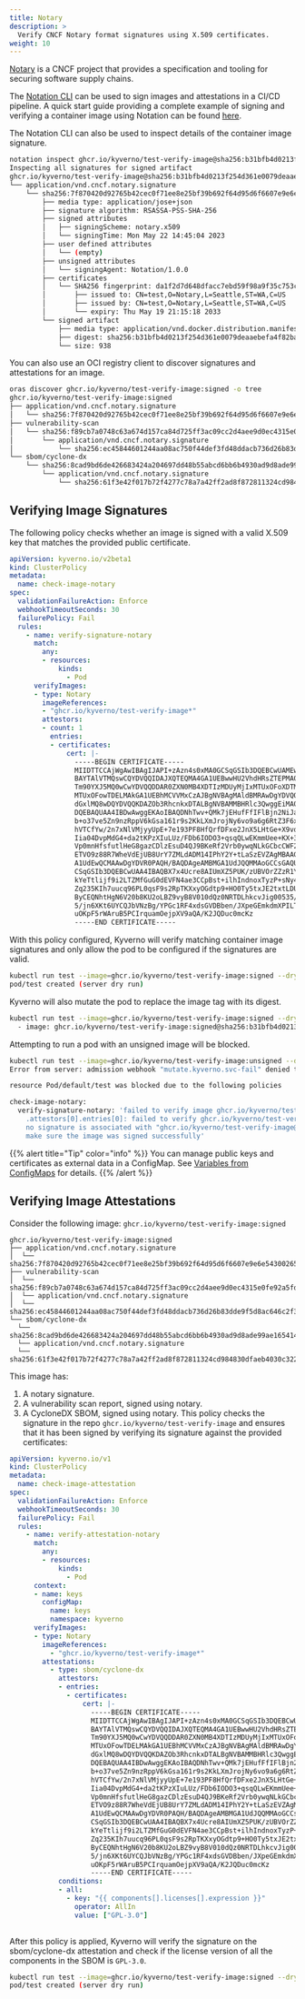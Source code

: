 ```yaml
---
title: Notary
description: >
  Verify CNCF Notary format signatures using X.509 certificates.
weight: 10
---
```


[Notary](https://notaryproject.dev/) is a CNCF project that provides a specification and tooling for securing software supply chains.

The [Notation CLI](https://github.com/notaryproject/notation) can be used to sign images and attestations in a CI/CD pipeline. A quick start guide providing a complete example of signing and verifying a container image using Notation can be found [here](https://notaryproject.dev/docs/quickstart/).

The Notation CLI can also be used to inspect details of the container image signature.

```sh
notation inspect ghcr.io/kyverno/test-verify-image@sha256:b31bfb4d0213f254d361e0079deaaebefa4f82ba7aa76ef82e90b4935ad5b105
Inspecting all signatures for signed artifact
ghcr.io/kyverno/test-verify-image@sha256:b31bfb4d0213f254d361e0079deaaebefa4f82ba7aa76ef82e90b4935ad5b105
└── application/vnd.cncf.notary.signature
    └── sha256:7f870420d92765b42cec0f71ee8e25bf39b692f64d95d6f6607e9e6e54300265
        ├── media type: application/jose+json
        ├── signature algorithm: RSASSA-PSS-SHA-256
        ├── signed attributes
        │   ├── signingScheme: notary.x509
        │   └── signingTime: Mon May 22 14:45:04 2023
        ├── user defined attributes
        │   └── (empty)
        ├── unsigned attributes
        │   └── signingAgent: Notation/1.0.0
        ├── certificates
        │   └── SHA256 fingerprint: da1f2d7d648dfacc7ebd59f98a9f35c753c331d80ca4280bb94060f4af4a5357
        │       ├── issued to: CN=test,O=Notary,L=Seattle,ST=WA,C=US
        │       ├── issued by: CN=test,O=Notary,L=Seattle,ST=WA,C=US
        │       └── expiry: Thu May 19 21:15:18 2033
        └── signed artifact
            ├── media type: application/vnd.docker.distribution.manifest.v2+json
            ├── digest: sha256:b31bfb4d0213f254d361e0079deaaebefa4f82ba7aa76ef82e90b4935ad5b105
            └── size: 938
```

You can also use an OCI registry client to discover signatures and attestations for an image.

```sh
oras discover ghcr.io/kyverno/test-verify-image:signed -o tree
ghcr.io/kyverno/test-verify-image:signed
├── application/vnd.cncf.notary.signature
│   └── sha256:7f870420d92765b42cec0f71ee8e25bf39b692f64d95d6f6607e9e6e54300265
├── vulnerability-scan
│   └── sha256:f89cb7a0748c63a674d157ca84d725ff3ac09cc2d4aee9d0ec4315e0fe92a5fd
│       └── application/vnd.cncf.notary.signature
│           └── sha256:ec45844601244aa08ac750f44def3fd48ddacb736d26b83dde9f5d8ac646c2f3
└── sbom/cyclone-dx
    └── sha256:8cad9bd6de426683424a204697dd48b55abcd6bb6b4930ad9d8ade99ae165414
        └── application/vnd.cncf.notary.signature
            └── sha256:61f3e42f017b72f4277c78a7a42ff2ad8f872811324cd984830dfaeb4030c322
```

## Verifying Image Signatures

The following policy checks whether an image is signed with a valid X.509 key that matches the provided public certificate.

```yaml
apiVersion: kyverno.io/v2beta1
kind: ClusterPolicy
metadata:
  name: check-image-notary
spec:
  validationFailureAction: Enforce
  webhookTimeoutSeconds: 30
  failurePolicy: Fail  
  rules:
    - name: verify-signature-notary
      match:
        any:
        - resources:
            kinds:
              - Pod
      verifyImages:
      - type: Notary
        imageReferences:
        - "ghcr.io/kyverno/test-verify-image*"
        attestors:
        - count: 1
          entries:
          - certificates:
              cert: |-
                -----BEGIN CERTIFICATE-----
                MIIDTTCCAjWgAwIBAgIJAPI+zAzn4s0xMA0GCSqGSIb3DQEBCwUAMEwxCzAJBgNV
                BAYTAlVTMQswCQYDVQQIDAJXQTEQMA4GA1UEBwwHU2VhdHRsZTEPMA0GA1UECgwG
                Tm90YXJ5MQ0wCwYDVQQDDAR0ZXN0MB4XDTIzMDUyMjIxMTUxOFoXDTMzMDUxOTIx
                MTUxOFowTDELMAkGA1UEBhMCVVMxCzAJBgNVBAgMAldBMRAwDgYDVQQHDAdTZWF0
                dGxlMQ8wDQYDVQQKDAZOb3RhcnkxDTALBgNVBAMMBHRlc3QwggEiMA0GCSqGSIb3
                DQEBAQUAA4IBDwAwggEKAoIBAQDNhTwv+QMk7jEHufFfIFlBjn2NiJaYPgL4eBS+
                b+o37ve5Zn9nzRppV6kGsa161r9s2KkLXmJrojNy6vo9a6g6RtZ3F6xKiWLUmbAL
                hVTCfYw/2n7xNlVMjyyUpE+7e193PF8HfQrfDFxe2JnX5LHtGe+X9vdvo2l41R6m
                Iia04DvpMdG4+da2tKPzXIuLUz/FDb6IODO3+qsqQLwEKmmUee+KX+3yw8I6G1y0
                Vp0mnHfsfutlHeG8gazCDlzEsuD4QJ9BKeRf2Vrb0ywqNLkGCbcCWF2H5Q80Iq/f
                ETVO9z88R7WheVdEjUB8UrY7ZMLdADM14IPhY2Y+tLaSzEVZAgMBAAGjMjAwMAkG
                A1UdEwQCMAAwDgYDVR0PAQH/BAQDAgeAMBMGA1UdJQQMMAoGCCsGAQUFBwMDMA0G
                CSqGSIb3DQEBCwUAA4IBAQBX7x4Ucre8AIUmXZ5PUK/zUBVOrZZzR1YE8w86J4X9
                kYeTtlijf9i2LTZMfGuG0dEVFN4ae3CCpBst+ilhIndnoxTyzP+sNy4RCRQ2Y/k8
                Zq235KIh7uucq96PL0qsF9s2RpTKXxyOGdtp9+HO0Ty5txJE2txtLDUIVPK5WNDF
                ByCEQNhtHgN6V20b8KU2oLBZ9vyB8V010dQz0NRTDLhkcvJig00535/LUylECYAJ
                5/jn6XKt6UYCQJbVNzBg/YPGc1RF4xdsGVDBben/JXpeGEmkdmXPILTKd9tZ5TC0
                uOKpF5rWAruB5PCIrquamOejpXV9aQA/K2JQDuc0mcKz
                -----END CERTIFICATE-----
```

With this policy configured, Kyverno will verify matching container image signatures and only allow the pod to be configured if the signatures are valid.

```sh
kubectl run test --image=ghcr.io/kyverno/test-verify-image:signed --dry-run=server
pod/test created (server dry run)
```

Kyverno will also mutate the pod to replace the image tag with its digest.

```sh
kubectl run test --image=ghcr.io/kyverno/test-verify-image:signed --dry-run=server -o yaml | grep "image: "
  - image: ghcr.io/kyverno/test-verify-image:signed@sha256:b31bfb4d0213f254d361e0079deaaebefa4f82ba7aa76ef82e90b4935ad5b105
```

Attempting to run a pod with an unsigned image will be blocked.

```sh
kubectl run test --image=ghcr.io/kyverno/test-verify-image:unsigned --dry-run=server
Error from server: admission webhook "mutate.kyverno.svc-fail" denied the request:

resource Pod/default/test was blocked due to the following policies

check-image-notary:
  verify-signature-notary: 'failed to verify image ghcr.io/kyverno/test-verify-image:unsigned:
    .attestors[0].entries[0]: failed to verify ghcr.io/kyverno/test-verify-image@sha256:74a98f0e4d750c9052f092a7f7a72de7b20f94f176a490088f7a744c76c53ea5:
    no signature is associated with "ghcr.io/kyverno/test-verify-image@sha256:74a98f0e4d750c9052f092a7f7a72de7b20f94f176a490088f7a744c76c53ea5",
    make sure the image was signed successfully'
```

{{% alert title="Tip" color="info" %}}
You can manage public keys and certificates as external data in a ConfigMap. See [Variables from ConfigMaps](/docs/writing-policies/external-data-sources/#variables-from-configmaps) for details.
{{% /alert %}}

## Verifying Image Attestations

Consider the following image: `ghcr.io/kyverno/test-verify-image:signed`

```
ghcr.io/kyverno/test-verify-image:signed
├── application/vnd.cncf.notary.signature
│  └── sha256:7f870420d92765b42cec0f71ee8e25bf39b692f64d95d6f6607e9e6e54300265
├── vulnerability-scan
│  └── sha256:f89cb7a0748c63a674d157ca84d725ff3ac09cc2d4aee9d0ec4315e0fe92a5fd
│  └── application/vnd.cncf.notary.signature
│  └── sha256:ec45844601244aa08ac750f44def3fd48ddacb736d26b83dde9f5d8ac646c2f3
└── sbom/cyclone-dx
  └── sha256:8cad9bd6de426683424a204697dd48b55abcd6bb6b4930ad9d8ade99ae165414
  └── application/vnd.cncf.notary.signature
  └── sha256:61f3e42f017b72f4277c78a7a42ff2ad8f872811324cd984830dfaeb4030c322
```

This image has:

1. A notary signature.
2. A vulnerability scan report, signed using notary.
3. A CycloneDX SBOM, signed using notary.
This policy checks the signature in the repo `ghcr.io/kyverno/test-verify-image` and ensures that it has been signed by verifying its signature against the provided certificates:

```yaml
apiVersion: kyverno.io/v1
kind: ClusterPolicy
metadata:
  name: check-image-attestation
spec:
  validationFailureAction: Enforce
  webhookTimeoutSeconds: 30
  failurePolicy: Fail  
  rules:
    - name: verify-attestation-notary
      match:
        any:
        - resources:
            kinds:
              - Pod
      context:
      - name: keys
        configMap:
          name: keys
          namespace: kyverno
      verifyImages:
      - type: Notary
        imageReferences:
          - "ghcr.io/kyverno/test-verify-image*"
        attestations:
          - type: sbom/cyclone-dx
            attestors:
            - entries:
              - certificates: 
                  cert: |-
                    -----BEGIN CERTIFICATE-----
                    MIIDTTCCAjWgAwIBAgIJAPI+zAzn4s0xMA0GCSqGSIb3DQEBCwUAMEwxCzAJBgNV
                    BAYTAlVTMQswCQYDVQQIDAJXQTEQMA4GA1UEBwwHU2VhdHRsZTEPMA0GA1UECgwG
                    Tm90YXJ5MQ0wCwYDVQQDDAR0ZXN0MB4XDTIzMDUyMjIxMTUxOFoXDTMzMDUxOTIx
                    MTUxOFowTDELMAkGA1UEBhMCVVMxCzAJBgNVBAgMAldBMRAwDgYDVQQHDAdTZWF0
                    dGxlMQ8wDQYDVQQKDAZOb3RhcnkxDTALBgNVBAMMBHRlc3QwggEiMA0GCSqGSIb3
                    DQEBAQUAA4IBDwAwggEKAoIBAQDNhTwv+QMk7jEHufFfIFlBjn2NiJaYPgL4eBS+
                    b+o37ve5Zn9nzRppV6kGsa161r9s2KkLXmJrojNy6vo9a6g6RtZ3F6xKiWLUmbAL
                    hVTCfYw/2n7xNlVMjyyUpE+7e193PF8HfQrfDFxe2JnX5LHtGe+X9vdvo2l41R6m
                    Iia04DvpMdG4+da2tKPzXIuLUz/FDb6IODO3+qsqQLwEKmmUee+KX+3yw8I6G1y0
                    Vp0mnHfsfutlHeG8gazCDlzEsuD4QJ9BKeRf2Vrb0ywqNLkGCbcCWF2H5Q80Iq/f
                    ETVO9z88R7WheVdEjUB8UrY7ZMLdADM14IPhY2Y+tLaSzEVZAgMBAAGjMjAwMAkG
                    A1UdEwQCMAAwDgYDVR0PAQH/BAQDAgeAMBMGA1UdJQQMMAoGCCsGAQUFBwMDMA0G
                    CSqGSIb3DQEBCwUAA4IBAQBX7x4Ucre8AIUmXZ5PUK/zUBVOrZZzR1YE8w86J4X9
                    kYeTtlijf9i2LTZMfGuG0dEVFN4ae3CCpBst+ilhIndnoxTyzP+sNy4RCRQ2Y/k8
                    Zq235KIh7uucq96PL0qsF9s2RpTKXxyOGdtp9+HO0Ty5txJE2txtLDUIVPK5WNDF
                    ByCEQNhtHgN6V20b8KU2oLBZ9vyB8V010dQz0NRTDLhkcvJig00535/LUylECYAJ
                    5/jn6XKt6UYCQJbVNzBg/YPGc1RF4xdsGVDBben/JXpeGEmkdmXPILTKd9tZ5TC0
                    uOKpF5rWAruB5PCIrquamOejpXV9aQA/K2JQDuc0mcKz
                    -----END CERTIFICATE-----
            conditions:
            - all:
              - key: "{{ components[].licenses[].expression }}"
                operator: AllIn
                value: ["GPL-3.0"]
              
```

After this policy is applied, Kyverno will verify the signature on the sbom/cyclone-dx attestation and check if the license version of all the components in the SBOM is `GPL-3.0`.

```sh
kubectl run test --image=ghcr.io/kyverno/test-verify-image:signed --dry-run=server
pod/test created (server dry run)
```